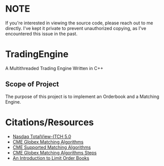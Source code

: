 # NOTE
If you're interested in viewing the source code, please reach out to me directly. I've kept it private to prevent unauthorized copying, as I've encountered this issue in the past.

# TradingEngine
A Multithreaded Trading Engine Written in C++

## Scope of Project
The purpose of this project is to implement an Orderbook and a Matching Engine.

# Citations/Resources
* [Nasdaq TotalView-ITCH 5.0](https://www.nasdaqtrader.com/content/technicalsupport/specifications/dataproducts/NQTVITCHSpecification.pdfhttps://www.nasdaqtrader.com/content/technicalsupport/specifications/dataproducts/NQTVITCHSpecification.pdf)
* [CME Globex Matching Algorithms](https://cmegroupclientsite.atlassian.net/wiki/spaces/EPICSANDBOX/pages/46731917/CME+Globex+Matching+Algorithms)
* [CME Supported Matching Algorithms](https://cmegroupclientsite.atlassian.net/wiki/spaces/EPICSANDBOX/pages/46110273/Supported+Matching+Algorithms)
* [CME Globex Matching Algorithms Steps](https://cmegroupclientsite.atlassian.net/wiki/spaces/EPICSANDBOX/pages/46437544/CME+Globex+Matching+Algorithm+Steps)
* [An Introduction to Limit Order Books](https://www.machow.ski/posts/2021-07-18-introduction-to-limit-order-books/)
